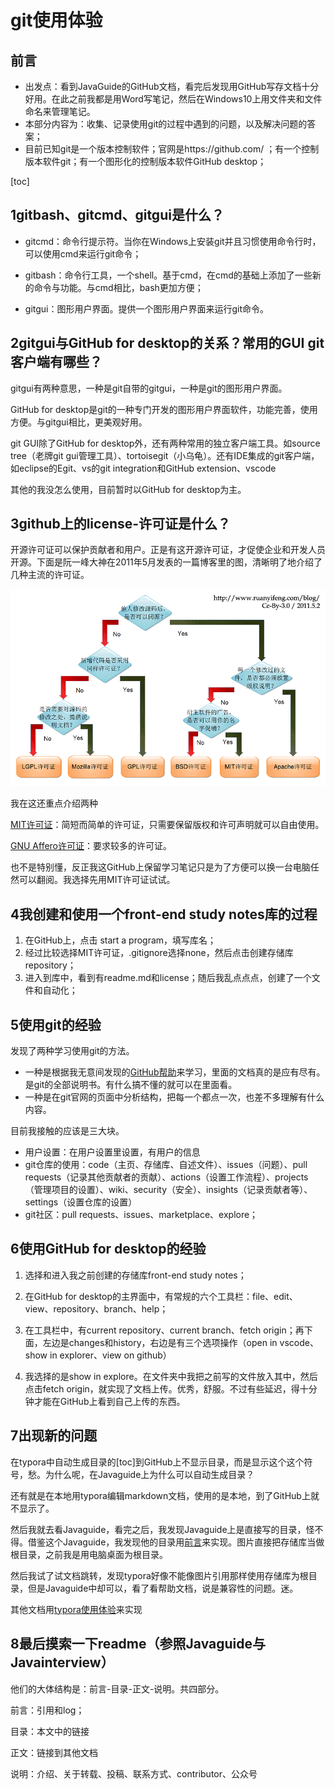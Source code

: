 # git使用体验

## 前言

- 出发点：看到JavaGuide的GitHub文档，看完后发现用GitHub写存文档十分好用。在此之前我都是用Word写笔记，然后在Windows10上用文件夹和文件命名来管理笔记。
- 本部分内容为：收集、记录使用git的过程中遇到的问题，以及解决问题的答案；
- 目前已知git是一个版本控制软件；官网是https://github.com/ ；有一个控制版本软件git；有一个图形化的控制版本软件GitHub desktop；

[toc]

## 1gitbash、gitcmd、gitgui是什么？

- gitcmd：命令行提示符。当你在Windows上安装git并且习惯使用命令行时，可以使用cmd来运行git命令；

- gitbash：命令行工具，一个shell。基于cmd，在cmd的基础上添加了一些新的命令与功能。与cmd相比，bash更加方便；

- gitgui：图形用户界面。提供一个图形用户界面来运行git命令。


## 2gitgui与GitHub for desktop的关系？常用的GUI git客户端有哪些？

gitgui有两种意思，一种是git自带的gitgui，一种是git的图形用户界面。

GitHub for desktop是git的一种专门开发的图形用户界面软件，功能完善，使用方便。与gitgui相比，更美观好用。

git GUI除了GitHub for desktop外，还有两种常用的独立客户端工具。如source tree（老牌git gui管理工具）、tortoisegit（小乌龟）。还有IDE集成的git客户端，如eclipse的Egit、vs的git integration和GitHub extension、vscode

其他的我没怎么使用，目前暂时以GitHub for desktop为主。

## 3github上的license-许可证是什么？

开源许可证可以保护贡献者和用户。正是有这开源许可证，才促使企业和开发人员开源。下面是阮一峰大神在2011年5月发表的一篇博客里的图，清晰明了地介绍了几种主流的许可证。

![alt text](notes\bg2011050101.png)

我在这还重点介绍两种

[MIT许可证](https://choosealicense.com/licenses/mit/#suggest-this-license)：简短而简单的许可证，只需要保留版权和许可声明就可以自由使用。

[GNU Affero许可证](https://choosealicense.com/licenses/agpl-3.0/)：要求较多的许可证。

也不是特别懂，反正我这GitHub上保留学习笔记只是为了方便可以换一台电脑任然可以翻阅。我选择先用MIT许可证试试。

## 4我创建和使用一个front-end study notes库的过程

1. 在GitHub上，点击 start a program，填写库名；
2. 经过比较选择MIT许可证，.gitignore选择none，然后点击创建存储库repository；
3. 进入到库中，看到有readme.md和license；随后我乱点点点，创建了一个文件和自动化；

## 5使用git的经验 

发现了两种学习使用git的方法。

- 一种是根据我无意间发现的[GitHub帮助](https://help.github.com/en/github)来学习，里面的文档真的是应有尽有。是git的全部说明书。有什么搞不懂的就可以在里面看。
- 一种是在git官网的页面中分析结构，把每一个都点一次，也差不多理解有什么内容。

目前我接触的应该是三大块。

- 用户设置：在用户设置里设置，有用户的信息
- git仓库的使用：code（主页、存储库、自述文件）、issues（问题）、pull requests（记录其他贡献者的贡献）、actions（设置工作流程）、projects（管理项目的设置）、wiki、security（安全）、insights（记录贡献者等）、settings（设置仓库的设置）
- git社区：pull requests、issues、marketplace、explore；

## 6使用GitHub for desktop的经验

1. 选择和进入我之前创建的存储库front-end study notes；

2. 在GitHub for desktop的主界面中，有常规的六个工具栏：file、edit、view、repository、branch、help；

3. 在工具栏中，有current repository、current branch、fetch origin；再下面，左边是changes和history，右边是有三个选项操作（open in vscode、show in explorer、view on github）

4. 我选择的是show in explore。在文件夹中我把之前写的文件放入其中，然后点击fetch origin，就实现了文档上传。优秀，舒服。不过有些延迟，得十分钟才能在GitHub上看到自己上传的东西。

## 7出现新的问题

在typora中自动生成目录的[toc]到GitHub上不显示目录，而是显示这个这个符号，愁。为什么呢，在Javaguide上为什么可以自动生成目录？

还有就是在本地用typora编辑markdown文档，使用的是本地，到了GitHub上就不显示了。

然后我就去看Javaguide，看完之后，我发现Javaguide上是直接写的目录，怪不得。借鉴这个Javaguide，我发现他的目录用[前言](#前言)来实现。图片直接把存储库当做根目录，之前我是用电脑桌面为根目录。

然后我试了试文档跳转，发现typora好像不能像图片引用那样使用存储库为根目录，但是Javaguide中却可以，看了看帮助文档，说是兼容性的问题。迷。

其他文档用[typora使用体验](/notes/typora使用体验.md)来实现

## 8最后摸索一下readme（参照Javaguide与Javainterview）

他们的大体结构是：前言-目录-正文-说明。共四部分。

前言：引用和log；

目录：本文中的链接

正文：链接到其他文档

说明：介绍、关于转载、投稿、联系方式、contributor、公众号